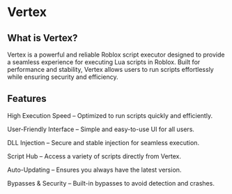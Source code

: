 # Vertex
 ## What is Vertex?

Vertex is a powerful and reliable Roblox script executor designed to provide a seamless experience for executing Lua scripts in Roblox. Built for performance and stability, Vertex allows users to run scripts effortlessly while ensuring security and efficiency.

 ## Features

High Execution Speed – Optimized to run scripts quickly and efficiently.

User-Friendly Interface – Simple and easy-to-use UI for all users.

DLL Injection – Secure and stable injection for seamless execution.

Script Hub – Access a variety of scripts directly from Vertex.

Auto-Updating – Ensures you always have the latest version.

Bypasses & Security – Built-in bypasses to avoid detection and crashes.
